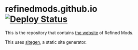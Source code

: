 # refinedmods.github.io [![Deploy Status](https://github.com/refinedmods/refinedmods.github.io/actions/workflows/deploy.yml/badge.svg?branch=main)](https://github.com/refinedmods/refinedmods.github.io/actions/workflows/deploy.yml)

This is the repository that contains [the website](https://refinedmods.github.io) of Refined Mods.

This uses [sitegen](https://github.com/refinedmods/sitegen), a static site generator.
